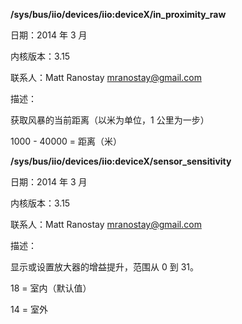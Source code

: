 **/sys/bus/iio/devices/iio:deviceX/in_proximity_raw**

日期：2014 年 3 月

内核版本：3.15

联系人：Matt Ranostay <mranostay@gmail.com>

描述：

获取风暴的当前距离（以米为单位，1 公里为一步）

1000 - 40000 = 距离（米）

**/sys/bus/iio/devices/iio:deviceX/sensor_sensitivity**

日期：2014 年 3 月

内核版本：3.15

联系人：Matt Ranostay <mranostay@gmail.com>

描述：

显示或设置放大器的增益提升，范围从 0 到 31。

18 = 室内（默认值）

14 = 室外